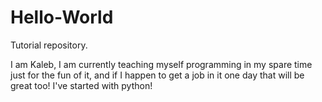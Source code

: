 # Hello-World
Tutorial repository.

I am Kaleb, I am currently teaching myself programming in my spare time just for the fun of it, and if I happen to get a job in it one day that will be great too! I've started with python!
